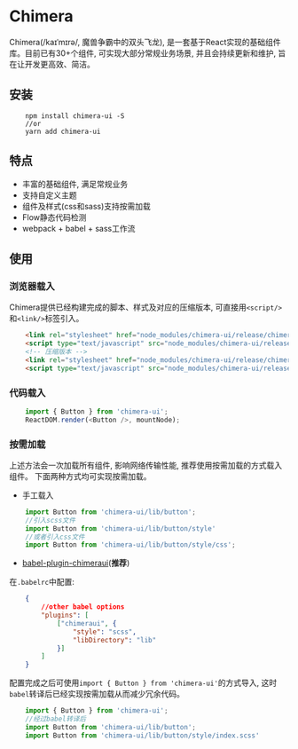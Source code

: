 # Chimera
Chimera(/kaɪˈmɪrə/, 魔兽争霸中的双头飞龙), 是一套基于React实现的基础组件库。目前已有30+个组件, 可实现大部分常规业务场景, 并且会持续更新和维护, 旨在让开发更高效、简洁。

## 安装
```shell
    npm install chimera-ui -S
    //or
    yarn add chimera-ui
```

## 特点

* 丰富的基础组件, 满足常规业务
* 支持自定义主题
* 组件及样式(css和sass)支持按需加载
* Flow静态代码检测
* webpack + babel + sass工作流

## 使用

### 浏览器载入

Chimera提供已经构建完成的脚本、样式及对应的压缩版本, 可直接用```<script/>```和```<link/>```标签引入。

```html
    <link rel="stylesheet" href="node_modules/chimera-ui/release/chimera-ui.css" />
    <script type="text/javascript" src="node_modules/chimera-ui/release/chimera-ui.js"></script>
    <!-- 压缩版本 -->
    <link rel="stylesheet" href="node_modules/chimera-ui/release/chimera-ui.min.css" />
    <script type="text/javascript" src="node_modules/chimera-ui/release/chimera-ui.min.js"></script>
```

### 代码载入

```javascript
    import { Button } from 'chimera-ui';
    ReactDOM.render(<Button />, mountNode);
```

### 按需加载

上述方法会一次加载所有组件, 影响网络传输性能, 推荐使用按需加载的方式载入组件。
下面两种方式均可实现按需加载。

* 手工载入

```javascript
    import Button from 'chimera-ui/lib/button';
    //引入scss文件
    import Button from 'chimera-ui/lib/button/style'
    //或者引入css文件
    import Button from 'chimera-ui/lib/button/style/css';
```

* [babel-plugin-chimeraui]()(**推荐**)

在```.babelrc```中配置:
```json
    {
        //other babel options
        "plugins": [
            ["chimeraui", { 
                "style": "scss",
                "libDirectory": "lib"
            }]
        ]
    }
```

配置完成之后可使用```import { Button } from 'chimera-ui'```的方式导入, 这时```babel```转译后已经实现按需加载从而减少冗余代码。

```javascript
    import { Button } from 'chimera-ui';
    //经过babel转译后
    import Button from 'chimera-ui/lib/button';
    import Button from 'chimera-ui/lib/button/style/index.scss'
```
